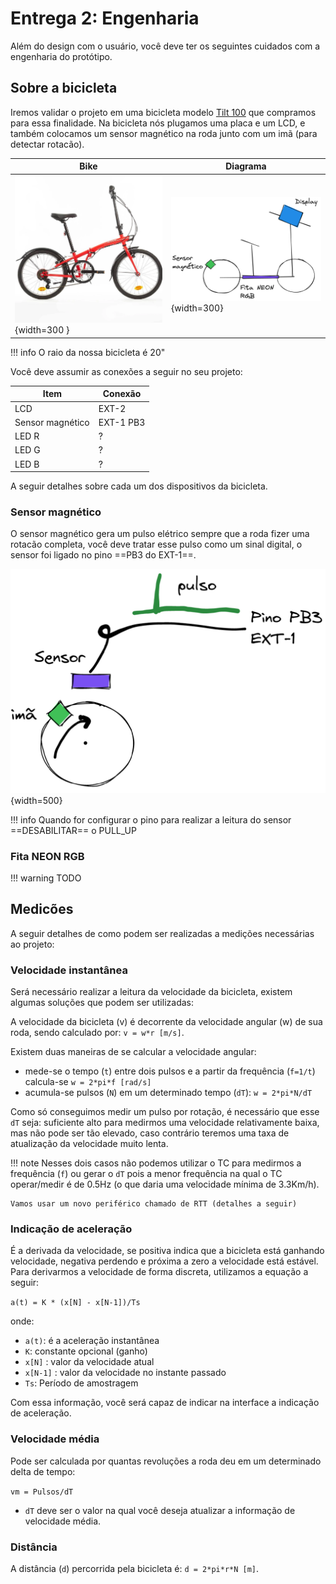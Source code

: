 # Entrega 2: Engenharia

Além do design com o usuário, você deve ter os seguintes cuidados com a engenharia do protótipo. 

## Sobre a bicicleta

Iremos validar o projeto em uma bicicleta modelo [Tilt 100](https://www.americanas.com.br/produto/3087029593?epar=bp_pl_00_go_pla_teste_b2wads&opn=YSMESP&WT.srch=1&aid=6185afd7fe31a700171587e7&sid=2314041002202&pid=3087029593&chave=vnzpla_6185afd7fe31a700171587e7_2314041002202_3087029593&gclid=Cj0KCQiAkNiMBhCxARIsAIDDKNVfVowdYU_P6cwRM0FcRJMaNN_S35yhc55RV4zygtigrtenWDL29aMaAlnwEALw_wcB&tamanho=Unico&cor=Vermelha) que compramos para essa finalidade. Na bicicleta nós plugamos uma placa e um LCD, e também colocamos um sensor magnético na roda junto com um imã (para detectar rotacão).


| Bike | Diagrama |
|------|----------|
|![Placeholder](tilt120.png){width=300 } | ![](diagrama.png){width=300} |


!!! info
    O raio da nossa bicicleta é 20"


Você deve assumir as conexões a seguir no seu projeto:

| Item             | Conexão   |
|------------------|-----------|
| LCD              | EXT-2     |
| Sensor magnético | EXT-1 PB3 |
| LED R            | ?         |
| LED G            | ?         |
| LED B            | ?         |

A seguir detalhes sobre cada um dos dispositivos da bicicleta.

### Sensor magnético

O sensor magnético gera um pulso elétrico sempre que a roda fizer uma rotacão completa, você deve tratar esse pulso como um sinal digital, o sensor foi ligado no pino ==PB3 do EXT-1==.

![](sensor.png){width=500}

!!! info
    Quando for configurar o pino para realizar a leitura do sensor ==DESABILITAR== o PULL_UP

### Fita NEON RGB

!!! warning
    TODO

## Medicões

A seguir detalhes de como podem ser realizadas a medições necessárias ao projeto:

### Velocidade instantânea 

Será necessário realizar a leitura da velocidade da bicicleta, existem algumas soluções que podem ser utilizadas:

A velocidade da bicicleta (v) é decorrente da velocidade angular (w) de sua roda, sendo calculado por: `v = w*r [m/s]`.

Existem duas maneiras de se calcular a velocidade angular: 

- mede-se o tempo (`t`) entre dois pulsos e a partir da frequência (`f=1/t`) calcula-se `w = 2*pi*f [rad/s]`
- acumula-se pulsos (`N`) em um determinado tempo (`dT`): `w = 2*pi*N/dT`

Como só conseguimos medir um pulso por rotação, é necessário que esse `dT` seja: suficiente alto  para medirmos uma velocidade relativamente baixa, mas não pode ser tão elevado, caso contrário teremos uma taxa de atualização da velocidade muito lenta.

!!! note
    Nesses dois casos não podemos utilizar o TC para medirmos a frequência (`f`) ou     gerar o `dT` pois  a menor frequência na qual o TC operar/medir é de 0.5Hz (o que daria uma velocidade mínima de 3.3Km/h).
    
    Vamos usar um novo periférico chamado de RTT (detalhes a seguir)

### Indicação de aceleração

É a derivada da velocidade, se positiva indica que a bicicleta está ganhando velocidade, negativa perdendo e próxima a zero a velocidade está estável. Para derivarmos a velocidade de forma discreta, utilizamos a equação a seguir:

`a(t) = K * (x[N] - x[N-1])/Ts`

onde:

- `a(t)`: é a aceleração instantânea 
- `K`: constante opcional (ganho)
- `x[N]` : valor da velocidade atual
- `x[N-1]` : valor da velocidade no instante passado
- `Ts`: Período de amostragem

Com essa informação, você será capaz de indicar na interface a indicação de aceleração.

### Velocidade média

Pode ser calculada por quantas revoluções a roda deu em um determinado delta de tempo:

`vm = Pulsos/dT`

- `dT` deve ser o valor na qual você deseja atualizar a informação de velocidade média.

### Distância

A distância (`d`) percorrida pela bicicleta é: `d = 2*pi*r*N [m]`.
